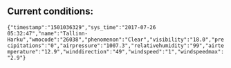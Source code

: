 ## Current conditions: 
 ``` {"timestamp":"1501036329","sys_time":"2017-07-26 05:32:47","name":"Tallinn-Harku","wmocode":"26038","phenomenon":"Clear","visibility":"18.0","precipitations":"0","airpressure":"1007.3","relativehumidity":"99","airtemperature":"12.9","winddirection":"49","windspeed":"1","windspeedmax":"2.9"} ```
